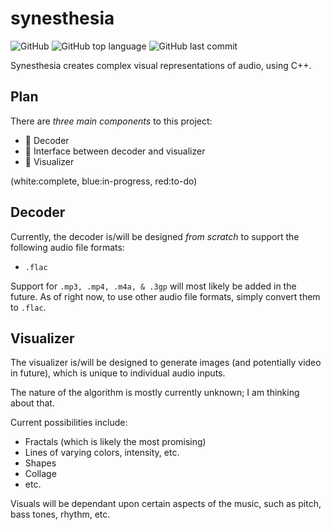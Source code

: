 # synesthesia
![GitHub](https://img.shields.io/github/license/avigloz/synesthesia)
![GitHub top language](https://img.shields.io/github/languages/top/avigloz/synesthesia)
![GitHub last commit](https://img.shields.io/github/last-commit/avigloz/synesthesia)

Synesthesia creates complex visual representations of audio, using C++.

## Plan

There are *three main components* to this project:

- :large_blue_circle: Decoder
- :red_circle: Interface between decoder and visualizer
- :red_circle: Visualizer

(white:complete, blue:in-progress, red:to-do)

## Decoder 

Currently, the decoder is/will be designed *from scratch* to support the following audio file formats:

- `.flac`

Support for `.mp3, .mp4, .m4a, & .3gp` will most likely be added in the future. As of right now, to use other audio file formats, simply convert them to `.flac`.

## Visualizer

The visualizer is/will be designed to generate images (and potentially video in future), which is unique to individual audio inputs.

The nature of the algorithm is mostly currently unknown; I am thinking about that.

Current possibilities include:

- Fractals (which is likely the most promising)
- Lines of varying colors, intensity, etc.
- Shapes
- Collage
- etc.

Visuals will be dependant upon certain aspects of the music, such as pitch, bass tones, rhythm, etc.


